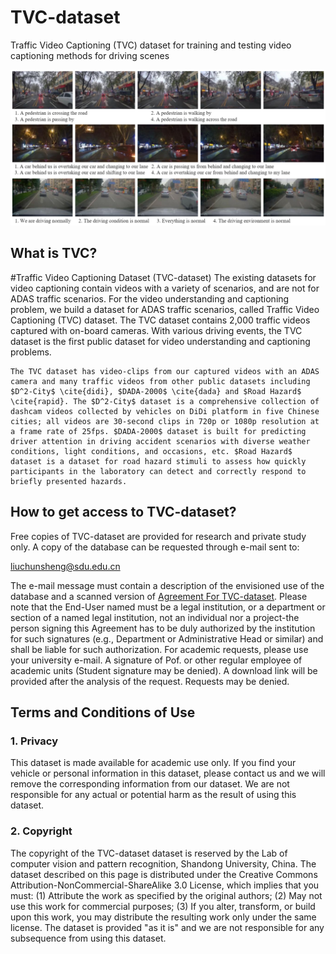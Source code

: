 # TVC-dataset
Traffic Video Captioning (TVC) dataset for training and testing video captioning methods for driving scenes

![img](https://github.com/liuchunsense/TVC-dataset/blob/main/imageFORdataset.png)

## What is TVC?

#Traffic Video Captioning Dataset (TVC-dataset)
	The existing datasets for video captioning contain videos with a variety of scenarios, and are not for ADAS traffic scenarios. For the video understanding and captioning problem, we build a dataset for ADAS traffic scenarios, called Traffic Video Captioning (TVC) dataset. The TVC dataset contains 2,000 traffic videos captured with on-board cameras. With various driving events, the TVC dataset is the first public dataset for video understanding and captioning problems.
	
	The TVC dataset has video-clips from our captured videos with an ADAS camera and many traffic videos from other public datasets including $D^2-City$ \cite{didi}, $DADA-2000$ \cite{dada} and $Road Hazard$ \cite{rapid}. The $D^2-City$ dataset is a comprehensive collection of dashcam videos collected by vehicles on DiDi platform in five Chinese cities; all videos are 30-second clips in 720p or 1080p resolution at a frame rate of 25fps. $DADA-2000$ dataset is built for predicting driver attention in driving accident scenarios with diverse weather conditions, light conditions, and occasions, etc. $Road Hazard$ dataset is a dataset for road hazard stimuli to assess how quickly participants in the laboratory can detect and correctly respond to briefly presented hazards.

## How to get access to TVC-dataset?

Free copies of TVC-dataset are provided for research and private study only.
A copy of the database can be requested through e-mail sent to:

[liuchunsheng@sdu.edu.cn](mailto:liuchunsheng@sdu.edu.cn)

The e-mail message must contain a description of the envisioned use of the database and a scanned version of [Agreement For TVC-dataset](AgreementForTVC.docx). Please note that the End-User named must be a legal institution, or a department or section of a named legal institution, not an individual nor a project-the person signing this Agreement has to be duly authorized by the institution for such signatures (e.g., Department or Administrative Head or similar) and shall be liable for such authorization. For academic requests, please use your university e-mail. A signature of Pof. or other regular employee of academic units (Student signature may be denied). A download link will be provided after the analysis of the request. Requests may be denied.

## Terms and Conditions of Use

### 1. Privacy

This dataset is made available for academic use only. If you find your vehicle or personal information in this dataset, please contact us and we will remove the corresponding information from our dataset. We are not responsible for any actual or potential harm as the result of using this dataset.

### 2. Copyright

The copyright of the TVC-dataset dataset is reserved by the Lab of computer vision and pattern recognition, Shandong University, China. The dataset described on this page is distributed under the Creative Commons Attribution-NonCommercial-ShareAlike 3.0 License, which implies that you must: 
(1) Attribute the work as specified by the original authors;
(2) May not use this work for commercial purposes;
(3) If you alter, transform, or build upon this work, you may distribute the resulting work only under the same license. 
The dataset is provided "as it is" and we are not responsible for any subsequence from using this dataset.
